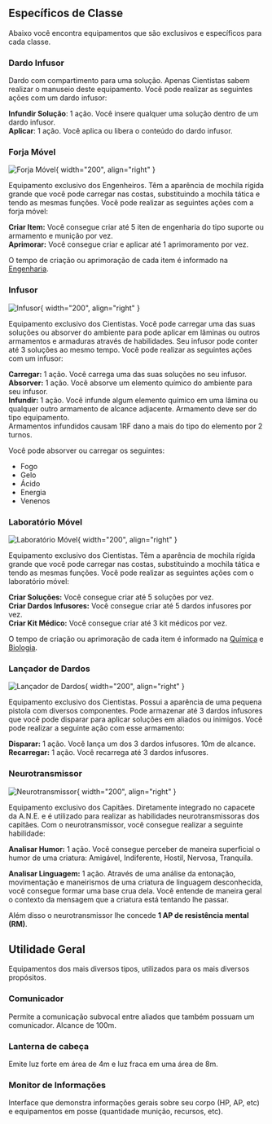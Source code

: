 ## Específicos de Classe

Abaixo você encontra equipamentos que são exclusivos e específicos para cada classe.

### Dardo Infusor

Dardo com compartimento para uma solução. Apenas Cientistas sabem realizar o manuseio deste equipamento. Você pode realizar as seguintes ações com um dardo infusor:

**Infundir Solução**: 1 ação. Você insere qualquer uma solução dentro de um dardo infusor.  
**Aplicar**: 1 ação. Você aplica ou libera o conteúdo do dardo infusor.

### Forja Móvel

![Forja Móvel](../../../images/human/mobile_forge_lab.jpg){ width="200", align="right" }

Equipamento exclusivo dos Engenheiros. Têm a aparência de mochila rígida grande que você pode carregar nas costas, substituindo a mochila tática e tendo as mesmas funções. Você pode realizar as seguintes ações com a forja móvel:

**Criar Item:** Você consegue criar até 5 iten de engenharia do tipo suporte ou armamento e munição por vez.  
**Aprimorar:** Você consegue criar e aplicar até 1 aprimoramento por vez.

O tempo de criação ou aprimoração de cada item é informado na [Engenharia](../scienceRecipes/engineering.md).

### Infusor

![Infusor](../../../images/human/infusor.jpg){ width="200", align="right" }

Equipamento exclusivo dos Cientistas. Você pode carregar uma das suas soluções ou absorver do ambiente para pode aplicar em lâminas ou outros armamentos e armaduras através de habilidades. Seu infusor pode conter até 3 soluções ao mesmo tempo.
Você pode realizar as seguintes ações com um infusor:

**Carregar:** 1 ação. Você carrega uma das suas soluções no seu infusor.  
**Absorver:** 1 ação. Você absorve um elemento químico do ambiente para seu infusor.  
**Infundir:** 1 ação. Você infunde algum elemento químico em uma lâmina ou qualquer outro armamento de alcance adjacente. Armamento deve ser do tipo equipamento.  
Armamentos infundidos causam 1RF dano a mais do tipo do elemento por 2 turnos.

Você pode absorver ou carregar os seguintes:

- Fogo
- Gelo
- Ácido
- Energia
- Venenos

### Laboratório Móvel

![Laboratório Móvel](../../../images/human/mobile_forge_lab.jpg){ width="200", align="right" }

Equipamento exclusivo dos Cientistas. Têm a aparência de mochila rígida grande que você pode carregar nas costas, substituindo a mochila tática e tendo as mesmas funções. Você pode realizar as seguintes ações com o laboratório móvel:

**Criar Soluções:** Você consegue criar até 5 soluções por vez.  
**Criar Dardos Infusores:** Você consegue criar até 5 dardos infusores por vez.  
**Criar Kit Médico:** Você consegue criar até 3 kit médicos por vez.

O tempo de criação ou aprimoração de cada item é informado na [Química](../scienceRecipes/chemistry.md) e [Biologia](../scienceRecipes/biology.md).

### Lançador de Dardos

![Lançador de Dardos](../../../images/human/dartgun.jpg){ width="200", align="right" }

Equipamento exclusivo dos Cientistas. Possui a aparência de uma pequena pistola com diversos componentes. Pode armazenar até 3 dardos infusores que você pode disparar para aplicar soluções em aliados ou inimigos. Você pode realizar a seguinte ação com esse armamento:

**Disparar:** 1 ação. Você lança um dos 3 dardos infusores. 10m de alcance.  
**Recarregar:** 1 ação. Você recarrega até 3 dardos infusores.

### Neurotransmissor

![Neurotransmissor](../../../images/human/neurotransmissor.jpg){ width="200", align="right" }

Equipamento exclusivo dos Capitães. Diretamente integrado no capacete da A.N.E. e é utilizado para realizar as habilidades neurotransmissoras dos capitães. Com o neurotransmissor, você consegue realizar a seguinte habilidade:

**Analisar Humor:** 1 ação. Você consegue perceber de maneira superficial o humor de uma criatura: Amigável, Indiferente, Hostil, Nervosa, Tranquila.

**Analisar Linguagem:** 1 ação. Através de uma análise da entonação, movimentação e maneirismos de uma criatura de linguagem desconhecida, você consegue formar uma base crua dela. Você entende de maneira geral o contexto da mensagem que a criatura está tentando lhe passar.

Além disso o neurotransmissor lhe concede **1 AP de resistência mental (RM)**.

## Utilidade Geral

Equipamentos dos mais diversos tipos, utilizados para os mais diversos propósitos.

### Comunicador

Permite a comunicação subvocal entre aliados que também possuam um comunicador. Alcance de 100m.

### Lanterna de cabeça

Emite luz forte em área de 4m e luz fraca em uma área de 8m.

### Monitor de Informações

Interface que demonstra informações gerais sobre seu corpo (HP, AP, etc) e equipamentos em posse (quantidade munição, recursos, etc).
